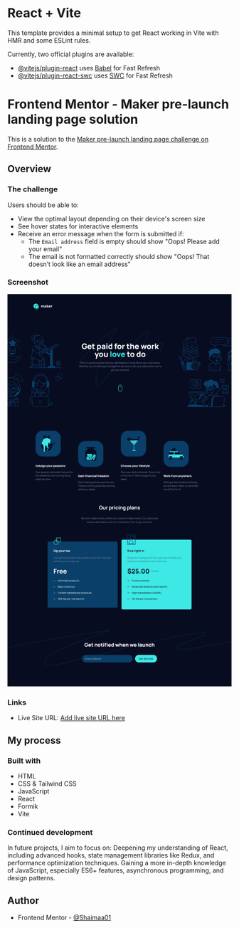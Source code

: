 # React + Vite

This template provides a minimal setup to get React working in Vite with HMR and some ESLint rules.

Currently, two official plugins are available:

- [@vitejs/plugin-react](https://github.com/vitejs/vite-plugin-react/blob/main/packages/plugin-react/README.md) uses [Babel](https://babeljs.io/) for Fast Refresh
- [@vitejs/plugin-react-swc](https://github.com/vitejs/vite-plugin-react-swc) uses [SWC](https://swc.rs/) for Fast Refresh

# Frontend Mentor - Maker pre-launch landing page solution

This is a solution to the [Maker pre-launch landing page challenge on Frontend Mentor](https://www.frontendmentor.io/challenges/maker-prelaunch-landing-page-WVZIJtKLd).

## Overview

### The challenge

Users should be able to:

- View the optimal layout depending on their device's screen size
- See hover states for interactive elements
- Receive an error message when the form is submitted if:
  - The `Email address` field is empty should show "Oops! Please add your email"
  - The email is not formatted correctly should show "Oops! That doesn’t look like an email address"

### Screenshot

![](./src/assets/imgs/Screenshot_2025-01-16%20maker(3).png)

### Links

- Live Site URL: [Add live site URL here](<(https://shaimaa01.github.io/Maker-pre-launch-landing-page/)>)

## My process

### Built with

- HTML
- CSS & Tailwind CSS
- JavaScript
- React
- Formik
- Vite

### Continued development

In future projects, I aim to focus on:
Deepening my understanding of React, including advanced hooks, state management libraries like Redux, and performance optimization techniques.
Gaining a more in-depth knowledge of JavaScript, especially ES6+ features, asynchronous programming, and design patterns.

## Author

- Frontend Mentor - [@Shaimaa01](https://www.frontendmentor.io/solutions/--html---javascript---formik-XSkMSEMV9M)
